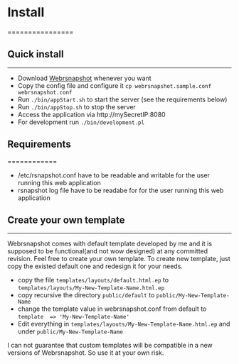 # Install
================



## Quick install
----------------

* Download [Webrsnapshot](https://github.com/dobrevg/webrsnapshot) whenever you want
* Copy the config file and configure it `cp webrsnapshot.sample.conf webrsnapshot.conf`
* Run `./bin/appStart.sh` to start the server (see the requirements below)
* Run `./bin/appStop.sh` to stop the server
* Access the application via http://mySecretIP:8080
* For development run `./bin/development.pl`


## Requirements
============ 

* /etc/rsnapshot.conf have to be readable and writable for the user running this web application
* rsnapshot log file have to be readabe for for the user running this web application


## Create your own template
---------------- 

Webrsnapshot comes with default template developed by me and it is supposed to be functional(and not wow designed) at any committed revision. Feel free to create your own template. To create new template, just copy the existed default one and redesign it for your needs.

* copy the file `templates/layouts/default.html.ep` to `templates/layouts/My-New-Template-Name.html.ep`
* copy recursive the directory `public/default` to `public/My-New-Template-Name`
* change the template value in webrsnapshot.conf from default to `template  => 'My-New-Template-Name'`
* Edit everything in `templates/layouts/My-New-Template-Name.html.ep` and under `public/My-New-Template-Name`

I can not guarantee that custom templates will be compatible in a new versions of Webrsnapshot. So use it at your own risk.